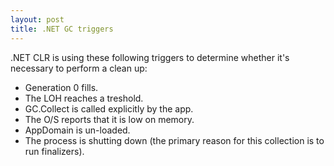 ```yaml
---
layout: post
title: .NET GC triggers
---
```


.NET CLR is using these following triggers to determine whether it's necessary to perform a clean up:

- Generation 0 fills.
- The LOH reaches a treshold.
- GC.Collect is called explicitly by the app.
- The O/S reports that it is low on memory.
- AppDomain is un-loaded.
- The process is shutting down (the primary reason for this collection is to run finalizers).
